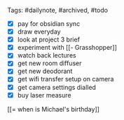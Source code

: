 Tags: #dailynote, #archived, #todo
- [x] pay for obsidian sync
- [x] draw everyday
- [x] look at project 3 brief
- [x] experiment with [[- Grasshopper]]
- [x] watch back lectures
- [x] get new room diffuser
- [x] get new deodorant
- [x] get wifi transfer setup on camera
- [x] get camera settings dialled
- [x] buy laser measure

[[= when is Michael's birthday]]

